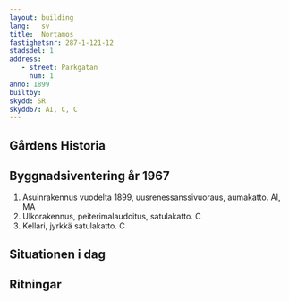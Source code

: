 ```yaml
---
layout: building
lang:   sv
title:  Nortamos
fastighetsnr: 287-1-121-12
stadsdel: 1
address:
   - street: Parkgatan
     num: 1
anno: 1899
builtby:
skydd: SR
skydd67: AI, C, C
---
```

## Gårdens Historia


## Byggnadsiventering år 1967
1. Asuinrakennus vuodelta 1899, uusrenessanssivuoraus, aumakatto. AI, MA
2. Ulkorakennus, peiterimalaudoitus, satulakatto. C
3. Kellari, jyrkkä satulakatto. C


## Situationen i dag


## Ritningar

